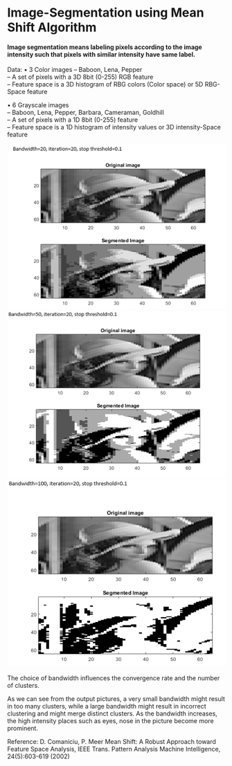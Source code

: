 # Image-Segmentation using Mean Shift Algorithm
#### Image segmentation means labeling pixels according to the image intensity such that pixels with similar intensity have same label.

Data:
• 3 Color images
– Baboon, Lena, Pepper<br>
– A set of pixels with a 3D 8bit (0-255) RGB feature<br>
– Feature space is a 3D histogram of RBG colors (Color space) or 5D RBG-Space feature<br>

• 6 Grayscale images<br>
– Baboon, Lena, Pepper, Barbara, Cameraman, Goldhill<br>
– A set of pixels with a 1D 8bit (0-255) feature<br>
– Feature space is a 1D histogram of intensity values or 3D intensity-Space feature<br>

![alt text](https://github.com/LinsiLin/Image-Segmentation/blob/main/result1.png)
![alt text](https://github.com/LinsiLin/Image-Segmentation/blob/main/result2.png)
![alt text](https://github.com/LinsiLin/Image-Segmentation/blob/main/result3.png)

The choice of bandwidth influences the convergence rate and the number of clusters.<br>

As we can see from the output pictures, a very small bandwidth might result in too many clusters, while a large bandwidth might result in incorrect clustering and might merge distinct clusters. As the bandwidth increases, the high intensity places such as eyes, nose in the picture become more prominent.


Reference:
D. Comaniciu, P. Meer
Mean Shift: A Robust Approach toward Feature Space Analysis, IEEE Trans. Pattern Analysis Machine Intelligence, 24(5):603-619 (2002)
